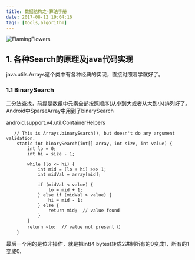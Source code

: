 ```yaml
---
title: 数据结构之-算法手册
date: 2017-08-12 19:04:16
tags: [tools,algorithm]
---
```



![FlamingFlowers](http://odzl05jxx.bkt.clouddn.com/10013-1109230P20693.jpg?imageView2/2/w/600)
<!--more-->


## 1. 各种Search的原理及java代码实现
java.utils.Arrays这个类中有各种经典的实现，直接对照着学就好了。


### 1.1 BinarySearch
二分法查找，前提是数组中元素全部按照顺序(从小到大或者从大到小)排列好了。Android中SparseArray中用到了binarySearch

android.support.v4.util.ContainerHelpers
```
   // This is Arrays.binarySearch(), but doesn't do any argument validation.
    static int binarySearch(int[] array, int size, int value) {
        int lo = 0;
        int hi = size - 1;

        while (lo <= hi) {
            int mid = (lo + hi) >>> 1;
            int midVal = array[mid];

            if (midVal < value) {
                lo = mid + 1;
            } else if (midVal > value) {
                hi = mid - 1;
            } else {
                return mid;  // value found
            }
        }
        return ~lo;  // value not present（）
    }
```

最后一个用的是位非操作，就是把int(4 bytes)转成2进制所有的0变成1，所有的1变成0.